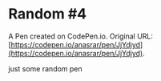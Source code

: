 # Random #4

A Pen created on CodePen.io. Original URL: [https://codepen.io/anasrar/pen/JjYdjyd](https://codepen.io/anasrar/pen/JjYdjyd).

just some random pen
